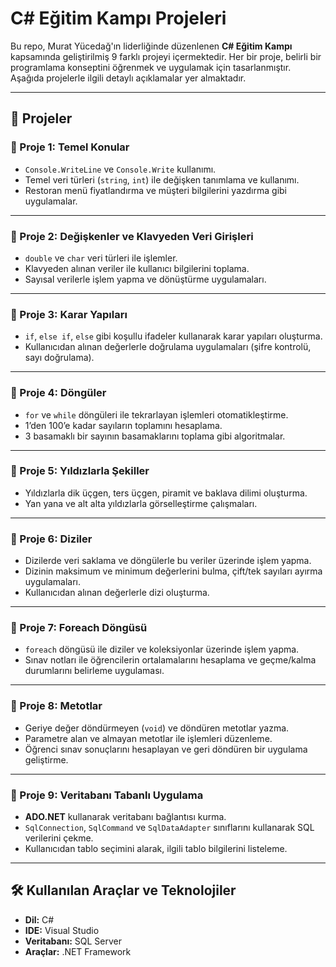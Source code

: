 # C# Eğitim Kampı Projeleri

Bu repo, Murat Yücedağ'ın liderliğinde düzenlenen **C# Eğitim Kampı** kapsamında geliştirilmiş 9 farklı projeyi içermektedir. Her bir proje, belirli bir programlama konseptini öğrenmek ve uygulamak için tasarlanmıştır. Aşağıda projelerle ilgili detaylı açıklamalar yer almaktadır.

---

## 🚀 Projeler

### 📍 Proje 1: Temel Konular
  - `Console.WriteLine` ve `Console.Write` kullanımı.
  - Temel veri türleri (`string`, `int`) ile değişken tanımlama ve kullanımı.
  - Restoran menü fiyatlandırma ve müşteri bilgilerini yazdırma gibi uygulamalar.

---

### 📍 Proje 2: Değişkenler ve Klavyeden Veri Girişleri
  - `double` ve `char` veri türleri ile işlemler.
  - Klavyeden alınan veriler ile kullanıcı bilgilerini toplama.
  - Sayısal verilerle işlem yapma ve dönüştürme uygulamaları.

---

### 📍 Proje 3: Karar Yapıları
  - `if`, `else if`, `else` gibi koşullu ifadeler kullanarak karar yapıları oluşturma.
  - Kullanıcıdan alınan değerlerle doğrulama uygulamaları (şifre kontrolü, sayı doğrulama).

---

### 📍 Proje 4: Döngüler
  - `for` ve `while` döngüleri ile tekrarlayan işlemleri otomatikleştirme.
  - 1’den 100’e kadar sayıların toplamını hesaplama.
  - 3 basamaklı bir sayının basamaklarını toplama gibi algoritmalar.

---

### 📍 Proje 5: Yıldızlarla Şekiller
  - Yıldızlarla dik üçgen, ters üçgen, piramit ve baklava dilimi oluşturma.
  - Yan yana ve alt alta yıldızlarla görselleştirme çalışmaları.

---

### 📍 Proje 6: Diziler
  - Dizilerde veri saklama ve döngülerle bu veriler üzerinde işlem yapma.
  - Dizinin maksimum ve minimum değerlerini bulma, çift/tek sayıları ayırma uygulamaları.
  - Kullanıcıdan alınan değerlerle dizi oluşturma.

---

### 📍 Proje 7: Foreach Döngüsü
  - `foreach` döngüsü ile diziler ve koleksiyonlar üzerinde işlem yapma.
  - Sınav notları ile öğrencilerin ortalamalarını hesaplama ve geçme/kalma durumlarını belirleme uygulaması.

---

### 📍 Proje 8: Metotlar
  - Geriye değer döndürmeyen (`void`) ve döndüren metotlar yazma.
  - Parametre alan ve almayan metotlar ile işlemleri düzenleme.
  - Öğrenci sınav sonuçlarını hesaplayan ve geri döndüren bir uygulama geliştirme.

---

### 📍 Proje 9: Veritabanı Tabanlı Uygulama
  - **ADO.NET** kullanarak veritabanı bağlantısı kurma.
  - `SqlConnection`, `SqlCommand` ve `SqlDataAdapter` sınıflarını kullanarak SQL verilerini çekme.
  - Kullanıcıdan tablo seçimini alarak, ilgili tablo bilgilerini listeleme.

---

## 🛠️ Kullanılan Araçlar ve Teknolojiler
- **Dil:** C#  
- **IDE:** Visual Studio  
- **Veritabanı:** SQL Server  
- **Araçlar:** .NET Framework  

